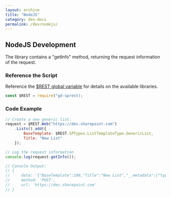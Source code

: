 ```yaml
---
layout: archive
title: "NodeJS"
category: dev-docs
permalink: /dev/nodejs/
---
```

## NodeJS Development

The library contains a "getInfo" method, returning the request information of the request.

### Reference the Script

Reference the [$REST global variable](/getting-started/global-variable) for details on the available libraries.

```js
const $REST = require("gd-sprest);
```

### Code Example

```js
// Create a new generic list.
request = $REST.Web("https://dev.sharepoint.com")
    .Lists().add({
        BaseTemplate: $REST.SPTypes.ListTemplateType.GenericList,
        Title: "New List"
    });

// Log the request information
console.log(request.getInfo());

// Console Output:
// {
//     data: '{"BaseTemplate":100,"Title":"New List","__metadata":{"type":"SP.List"}}',
//     method: 'POST',
//     url: 'https://dev.sharepoint.com'
// }
```